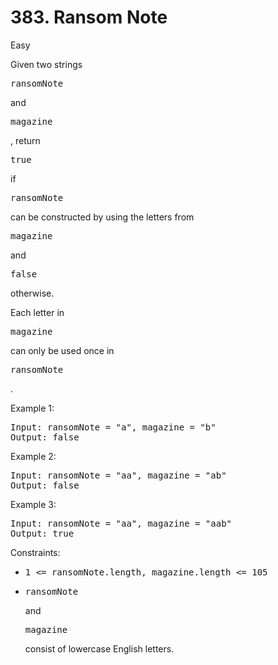 # 383. Ransom Note

Easy

Given two strings <pre>ransomNote</pre> and <pre>magazine</pre>, return <pre>true</pre> if <pre>ransomNote</pre> can be constructed by using the letters from <pre>magazine</pre> and <pre>false</pre> otherwise.

Each letter in <pre>magazine</pre> can only be used once in <pre>ransomNote</pre>.

Example 1:

<pre>
Input: ransomNote = "a", magazine = "b"
Output: false
</pre> 

Example 2:

<pre>
Input: ransomNote = "aa", magazine = "ab"
Output: false
</pre> 

Example 3:

<pre>
Input: ransomNote = "aa", magazine = "aab"
Output: true
</pre> 

Constraints:

- <pre>1 <= ransomNote.length, magazine.length <= 105</pre>
- <pre>ransomNote</pre> and <pre>magazine</pre> consist of lowercase English letters.

